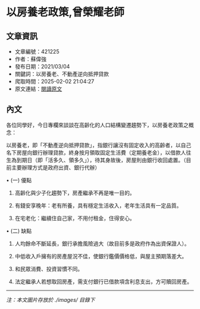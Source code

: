 # 以房養老政策,曾榮耀老師

## 文章資訊
- 文章編號：421225
- 作者：蘇偉強
- 發布日期：2021/03/04
- 關鍵詞：以房養老、不動產逆向抵押貸款
- 爬取時間：2025-02-02 21:04:27
- 原文連結：[閱讀原文](https://real-estate.get.com.tw/Columns/detail.aspx?no=421225)

## 內文
各位同學好，今日專欄來談談在高齡化的人口結構變遷趨勢下，以房養老政策之概念：

以房養老，即「不動產逆向抵押貸款」，指銀行讓沒有固定收入的高齡者，以自己名下房屋向銀行辦理貸款，終身按月領取固定生活費（定期養老金），以借款人往生為到期日（即「活多久、領多久」），待其身故後，房屋則由銀行收回處置。（目前主要辦理方式是政府出資、銀行代辦）

• (一) 優點

1. 高齡化與少子化趨勢下，房產繼承不再是唯一目的。

2. 有錢安享晚年：老有所養，具有穩定生活收入，老年生活具有一定品質。

3. 在宅老化：繼續住自己家，不用付租金，住得安心。

• (二) 缺點

1. 人均餘命不斷延長，銀行承擔風險過大（故目前多是政府作為出資保證人）。

2. 中低收入戶擁有的房產屋況不佳，使銀行鑑價價格低，與屋主預期落差大。

3. 和民眾消費、投資習慣不同。

4. 法定繼承人若想取回房產，需支付銀行已借款項含利息支出，方可贖回房產。
---
*注：本文圖片存放於 ./images/ 目錄下*
